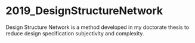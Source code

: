 # 2019_DesignStructureNetwork
Design Structure Network is a method developed in my doctorate thesis to reduce design specification subjectivity and complexity.
